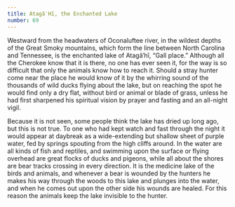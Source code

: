 ```yaml
---
title: Atagâ′Hĭ, the Enchanted Lake
number: 69
---
```

Westward from the headwaters of Oconaluftee river, in the wildest depths of the Great Smoky mountains, which form the line between North Carolina and Tennessee, is the enchanted lake of Atagâ′hĭ, “Gall place.” Although all the Cherokee know that it is there, no one has ever seen it, for the way is so difficult that only the animals know how to reach it. Should a stray hunter come near the place he would know of it by the whirring sound of the thousands of wild ducks flying about the lake, but on reaching the spot he would find only a dry flat, without bird or animal or blade of grass, unless he had first sharpened his spiritual vision by prayer and fasting and an all-night vigil.

Because it is not seen, some people think the lake has dried up long ago, but this is not true. To one who had kept watch and fast through the night it would appear at daybreak as a wide-extending but shallow sheet of purple water, fed by springs spouting from the high cliffs around. In the water are all kinds of fish and reptiles, and swimming upon the surface or flying overhead are great flocks of ducks and pigeons, while all about the shores are bear tracks crossing in every direction. It is the medicine lake of the birds and animals, and whenever a bear is wounded by the hunters he makes his way through the woods to this lake and plunges into the water, and when he comes out upon the other side his wounds are healed. For this reason the animals keep the lake invisible to the hunter.
